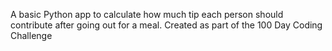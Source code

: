 A basic Python app to calculate how much tip each person should contribute after going out for a meal. Created as part of the 100 Day Coding Challenge
